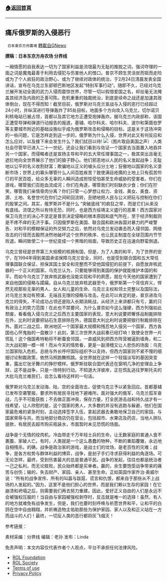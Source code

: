 ###  [:house:返回首頁](https://github.com/ourhimalayas/txt)
---


## 痛斥俄罗斯的入侵恶行
` 日本東京方舟農場` [轉載自GNews](https://gnews.org/zh-hans/2066452/)

**撰稿：日本东京方舟农场  分界线**

一厢情愿的自我表达一切为了国家利益是流氓最为无耻的推脱之词，强词夺理的一面之词是魔鬼最善于利用去侵犯与伤害他人的借口。普京不顾生灵涂炭而铤而走险或为了个人疯狂的政治野心、或为了继续对政体的统治，于2月24日清晨发表全国讲话，宣布在乌克兰东部顿巴斯地区发起“特别军事行动”。随即不久，已经对乌克兰展开发动全面的武力入侵而震惊世界，尽管一切以假借爱国之名，却丝毫无法掩盖其经济及内政的乏善可陈。危机重重的独裁统治，到底是续命之战还是加速其政体倒台，现在不得而知！截至目前，俄罗斯对乌克兰宣战与入侵的恶行已经超过24小时，并纵深进行导弹轰炸了85处目标，地面多个方向攻入乌克兰，切尔诺贝利核电站已被占领，首都以及其它地方正遭受炮弹轰炸。据乌克兰内政部称，该国正遭受导弹和弹道行动报告的报道，基辅、哈尔科夫、哈尔科夫、波尔和第聂伯罗等主要城市附近的基础设施似乎成为俄罗斯攻击和侵略的目标。这是关于这场冲突的一些问题，它是怎样走到这一步的，俄罗斯为什么入侵，世界对此又有何反应和怎么应对，以及接下来会发生什么？我们拭目以待!
![](https://assets.gnews.org/wp-content/uploads/2022/02/02-2.jpg)（图片取自美国之声）
人类社会尽管早已进入二十一世纪，还会让我们看到与佐证一个国家去当面置入地吞并另一个国家，而侵略者还是宣扬主导和平的五大常任理事国之一，极其突出且毫无遮拦地向全世界展示了他们的狼子野心。他们邪恶地以人民的名义发起战争；无耻地以公平的名义收割财富；欺骗地以正义的噱头瓜分土地；狂傲地以国家的名义垄断市场；世界上的寡头哪管什么人间百姓疾苦？致使满目疮痍的土地上只有孤苦伶仃的平民百姓，给众多无辜的人瞬间造成担惊受怕甚至生命威胁的受害者。你们在游戏，哪管我们百姓血流成河；你们在角逐，哪管我们时刻缺衣少食；你们在狞笑，哪管我们亲情骨肉分离？你们只管一心梦想让权力、金钱、美女、美食、资源、土地、名誉世代在你们之间轮回流转，丑陋地把人民与公义把玩与控制在你们的股掌之间。其实，俄罗斯并不是什么 “突破底线”的疯狂之举，而是它们从来没有底线。流氓之所以有恃无恐，同时，也是西方绥靖主义盛行的恶果！西方国家对保卫乌克兰的决心不坚定是普京决定侵略的根本原因和底气所在，至于经济制裁则是不疼不痒的无济于事。只因俄罗斯在美国、联合国和欧洲各国对暴力的严峻警告、对和平的模糊保证的外交努力之后，依然对乌克兰发动袭击而入侵邻国、网络攻击的行径而去毅然决然地破坏这个世界的秩序、也让民主制度在全球范围内节节败退，瞬间致使二十一世纪变成一个黑暗的局面，导致历史正在迅速向野蛮倒退。

乌克兰曾经是世界第三大规模的核拥有国，但是，为了人类的和平，为了世界的安宁，在1994年得到美国承诺保障乌克兰安全，同时，也是受到联合国和五大常任理事国联合保证，担保其国土安全和完整而不受他国侵犯的前提下，自愿放弃核武器的一个正义的国家。乌克兰认为，只要能够得到美国的保护就能维护本国的和平。而如今乌克兰了放弃核武器也没能实现和平的夙愿，就在今天他的国家遭到了来自他国的侵略与蹂躏。自从乌克兰放弃核武器至今，俄罗斯第一个背信弃义，悍然无视那些无辜的男人、女人和儿童的生命、乌克兰主权和领土完整以及国际法，对乌克兰发动有预谋、无端且无理的侵略与攻击。在此可以肯定的是，普京进攻乌克兰的得失，不论成功占领还是陷入长期消耗战，从经济上来讲都只有亏，赢的只有政治上的势力范围！在此也不禁要问，为什么普京如今这么强硬，西方列强如此颓废，看看俄入侵乌克兰之后西方主要国家的表现，意大利说要把奢侈品制裁排除在外，比利时说要把钻石生意排除在外，德国意大利比利时说要把银行制裁排除在外。面对二战之后，欧洲地区一个国家最大规模和残忍地入侵另一个国家，西方各国也心怀鬼胎的一盘散沙！此刻，第三次世界大战前奏已经打响！致使全世界一片慌乱！这个俄国希特勒将不断蚕食邻国，一直威风到把西方阵营被逼到墙角，和二次大战初期一模一样！而从今天的情势看，更是一副滑稽又让人悲伤的场面：乌克兰国家陷入危机，总统与外长呼吁国际组织予以支持，但西方国家则不紧不慢的细细讨论制裁政策，依然马照跑舞照跳。全世界就在这样一个轻描淡写的基因突变重，露出它张牙舞爪的狰狞模样。俄罗斯驻联合国代表还在窗明几净的安理会上争辩，这不是战争，只是一场特别行动。不知道大洋彼岸，正在慌乱逃往罗斯托夫的大批乌克兰难民们，会怎么看待这样的一句话。

俄罗斯对乌克兰发动海、陆、空的全面攻击，促使乌克兰予以紧急回应。首都基辅已发布空袭警报，要求所有居民寻找地下避难所。面对强大的俄军，乌克兰孤军奋战，几乎不可能获胜；不去做正面冲突，保存力量，打全民游击战和持久战才有一线希望，让人欣慰的是，这个国家的男人，大多数的并没有逃跑与躲避，他们在国家最危难的紧急时刻，主动选择签字入伍，拿起武器去勇敢地保卫自己的家园，与国家荣辱与共。而当地部分商店仍在营业，包括超市、水果店及药店，当地人排队提款，有居民去超市购买瓶装水，市面暂时未见恐慌的场面。

战争是个无情的绞肉机，冷血带走千万年轻士兵的生命，让无数家庭的普通人食不裹腹、家破人亡。有时，人类就是一个这么愚蠢的物种，不断的重蹈覆辙，永远地自相残杀。的确，战争是政治家的游戏，是战士们的坟场，是老百性的灾难；战争，是各方权势与群体利益的博弈，战争，是刽子手们寻求获得利益的角逐场。可无论怎样，最终，受到伤害最大的总是普通平民。战争的发起，往往也都是统治者一己之私利，而无论胜败，民众始终都是买单者。赢的，余生要饱受战争带来的痛苦与创伤；输的，失去财产、家园、亲人、甚至生命。正如英国作家乔治·奥威尔说：“所有的战争宣传、所有的叫嚣与跋扈、谎言和仇恨，都来自于那些从不上战场的人发起的。”因为，这里不是他们担心的世界，而是我们赖以生存的家园！在它崩溃和坍塌之后，则需要我们再去努力重建。因此，爱好正义自由的人们是永远不会被强权压服的！当自由与家园被强权剥夺时，反击就是唯一的选择！虽然，有人的地方就难免有战争发生，但是，我们也要时刻呼唤与祈愿世界和平，让和平的白鸽在空中自由翱翔，并祈祷造物主佑助那些为保护家园、家人以及和正义站在一方而战斗的人们！最终，一切反人类的恶行都将灰飞烟灭！

参考链接：

素材采编：分界线
编辑：老孙
发布：Linda

 

免责声明：本文内容仅代表作者个人观点，平台不承担任何法律风险。

- [ROL Foundation](https://rolfoundation.org/)
- [ROL Society](https://rolsociety.org/)
- [Terms of use](https://gnews.org/terms-of-use-3/)
- [Privacy Policy](https://gnews.org/privacy-policy/)
